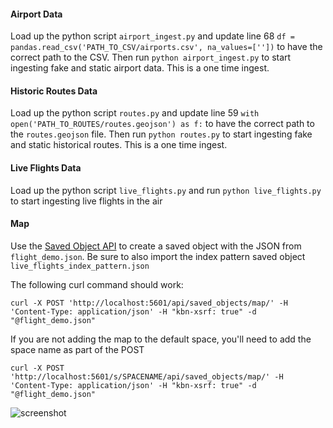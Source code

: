 #### Airport Data
Load up the python script `airport_ingest.py` and update line 68 `df = pandas.read_csv('PATH_TO_CSV/airports.csv', na_values=[''])` to have the correct path to the CSV. Then run `python airport_ingest.py` to start ingesting fake and static airport data. This is a one time ingest.

#### Historic Routes Data
Load up the python script `routes.py` and update line 59 `with open('PATH_TO_ROUTES/routes.geojson') as f:` to have the correct path to the `routes.geojson` file. Then run `python routes.py` to start ingesting fake and static historical routes. This is a one time ingest.

#### Live Flights Data
Load up the python script `live_flights.py` and run `python live_flights.py` to start ingesting live flights in the air

#### Map
Use the [Saved Object API](https://www.elastic.co/guide/en/kibana/current/saved-objects-api-create.html) to create a saved object with the JSON from `flight_demo.json`. Be sure to also import the index pattern saved object `live_flights_index_pattern.json`

The following curl command should work:

```curl
curl -X POST 'http://localhost:5601/api/saved_objects/map/' -H 'Content-Type: application/json' -H "kbn-xsrf: true" -d "@flight_demo.json"
```
If you are not adding the map to the default space, you'll need to add the space name as part of the POST

```curl
curl -X POST 'http://localhost:5601/s/SPACENAME/api/saved_objects/map/' -H 'Content-Type: application/json' -H "kbn-xsrf: true" -d "@flight_demo.json"
```

![screenshot](https://github.com/alexfrancoeur/elastic_maps_examples/blob/master/images/live_flights.png)
